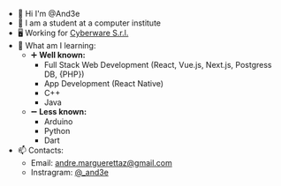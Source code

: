 - 👋 Hi I'm @And3e
- 👀 I am a student at a computer institute
- 🖥️ Working for [Cyberware S.r.l.](https://cyberwaresrl.com/)
- 🌱 What am I learning:
  - ➕ **Well known:**
    - Full Stack Web Development (React, Vue.js, Next.js, Postgress DB, {PHP})
    - App Development (React Native)
    - C++
    - Java
  - ➖ **Less known:**
    - Arduino
    - Python
    - Dart
- 📫 Contacts:
  - Email: andre.marguerettaz@gmail.com
  - Instragram: [@_and3e](https://www.instagram.com/_and3e/)

